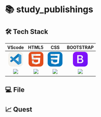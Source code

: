 # 📚 study_publishings

## 🛠️ Tech Stack

|<center>VScode</center>|<center>HTML5</center>|<center>CSS</center>|<center>BOOTSTRAP</center>|
|--|--|--|--|
|<center><img alt="vscode" src="./icons/VSCode-Light.svg" width="48"></center>|<center><img alt="html" src="./icons/HTML.svg" width="48"></center>|<center><img alt="css" src="./icons/CSS.svg" width="48"></center>|<center><img alt="bootstrap" src="./icons/Bootstrap.svg" width="48"></center>| 
|<center><img src="https://img.shields.io/badge/visual studio code-007ACC?style=for-the-badge&logo=visualstudiocode&logoColor=white"></center>|<center><img src="https://img.shields.io/badge/HTML5-E34F26?style=for-the-badge&logo=html5&logoColor=white"></center>|<center><img src="https://img.shields.io/badge/CSS-1572B6?style=for-the-badge&logo=css3&logoColor=white"></center>|<center><img src="https://img.shields.io/badge/bootstrap-7952B3?style=for-the-badge&logo=bootstrap&logoColor=white"></center>|

## 💻 File

## 📈 Quest